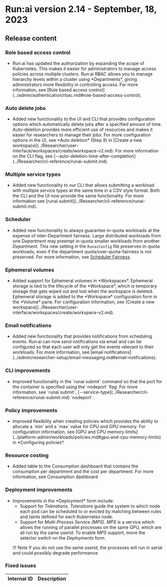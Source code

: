# Run:ai version 2.14 - September, 18, 2023

## Release content

### Role based access control

* <!-- RUN-7510/9002 and lots of others -->Run:ai has updated the authorization by expanding the scope of Kubernetes. This makes it easier for administrators to manage access policies across multiple clusters. Run:ai RBAC allows you to manage hierarchy levels within a cluster using *Departments*, giving administrators more flexibility in controlling access. For more information, see [Role based access control](../admin/authentication/rbac.md#role-based-access-control).
<!-- When upgrading the system, previous access and authorizations that were configured will be migrated to the new RBAC roles. See the table below for role conversions:

TODO Add RBAC old--new conversion table here. -->

### Auto delete jobs

* <!-- RUN-8586/RUN-11777 -->Added new functionality to the UI and CLI that provides configuration options which automatically delete jobs after a specified amount of time. Auto-deletion provides more efficient use of resources and makes it easier for researchers to manage their jobs. For more configuration options in the UI, see *Auto deletion* (Step 9) in [Create a new workspace](../Researcher/user-interface/workspaces/create/workspace-v2.md). For more information on the CLI flag, see [--auto-deletion-time-after-completion](../Researcher/cli-reference/runai-submit.md).

### Multiple service types

* <!-- RUN-10235/RUN-10485  Support multi service types in the CLI submission -->Added new functionality to our CLI that allows submitting a workload with multiple service types at the same time in a CSV style format. Both the CLI and the UI now provide the same functionality. For more information see [runai submit](../Researcher/cli-reference/runai-submit.md).

<!-- RUN-9808/RUN-9810 Show effective project policy from the UI 
* We are pleased to announce an enhancement to the Projects table where users now have the ability to view policies from within a project. For more information, see [Projects](). -->

### Scheduler

* Added new functionality to always guarantee in-quota workloads at the expense of inter-Department fairness. Large distributed workloads from one *Department* may preempt in-quota smaller workloads from another *Department*. This new setting in the `RunaiConfig` file preserves in-quota workloads, even if the department quota/over-quota-fairness is not preserved. For more information, see [Scheduler Fairness](../Researcher/scheduling/the-runai-scheduler.md#fairness).

### Ephemeral volumes

* <!--RUN-9958/RUN-10061 Ephemeral volumes in workspaces -->Added support for Ephemeral volumes in *Workspaces*. Ephemeral storage is tied to the lifecycle of the *Workspace*, which is temporary storage that gets wiped out and lost when the workspace is deleted. Ephemeral storage is added to the *Workspace* configuration form in the *Volume* pane. For configuration information, see [Create a new workspace](../Researcher/user-interface/workspaces/create/workspace-v2.md).

### Email notifications

* <!-- RUN-9868/RUN-10087 support per user scheduling events notifications (slack/email) -->Added new functionality that provides notifications from scheduling events. Run:ai can now send notifications via email and can be configured so that each user will only get the events relevant to their workloads. For more information, see [email notifications](../admin/researcher-setup/email-messaging.md#email-notifications).

### CLI improvements

* <!-- RUN-10335/RUN-10510 Node port command line -->Improved functionality in the `runai submit` command so that the port for the container is specified using the `nodeport` flag. For more information, see `runai submit`, [--service-type](../Researcher/cli-reference/runai-submit.md) `nodeport`.

### Policy improvements

* <!-- RUN-10575/RUN-10579 Add numeric rules in the policy to GPU memory, CPU memory & CPU -->Improved flexibility when creating policies which provides the ability to allocate a `min` and a `max` value for CPU and GPU memory. For configuration information, see [GPU and CPU memory limits](../platform-admin/workloads/policies.md#gpu-and-cpu-memory-limits) in *Configuring policies*.

### Resource costing

* <!-- RUN-11421/RUN-11508 Consumption report cost and bugs -->Added table to the Consumption dashboard that contains the consumption per department and the cost per department. For more information, see Consumption dashboard

### Deployment improvements

* <!-- RUN-11563/RUN-11564 MPS and tolerance -->Improvements in the *Deployment* form include:  
    * Support for *Tolerations*. *Tolerations* guide the system to which node each pod can be scheduled to or evicted by matching between rules and taints defined for each Kubernetes node.
    * Support for *Multi-Process Service (MPS)*. *MPS* is a service which allows the running of parallel processes on the same GPU, which are all run by the same userid. To enable *MPS* support, move the selector switch on the *Deployments* form.

    !!! Note
        If you do not use the same userid, the processes will run in serial and could possibly degrade performance.

<!-- Configuration procedure added here because the deployments page has no procedure on it.
To configure *Tolerations*:

1. In the left pane menu, press *Deployments*, then press *New deployment*.
2. Complete the required fields in the form, then press *Container definition*.
3. To configure *Tolerations*:

    1. In the *Tolerations* pane, press *Add*.
    2. Enter the *Key* and select and option from the *Operator* drop down.
    3. Select an *Effect* from the drop down.
    4. Enter a *Value* and *Toleration seconds* (optional).

4. When your form is complete press *Deploy*.
 -->  
### Fixed issues

| Internal ID | Description  |
| ---------------------------- | ---- |
